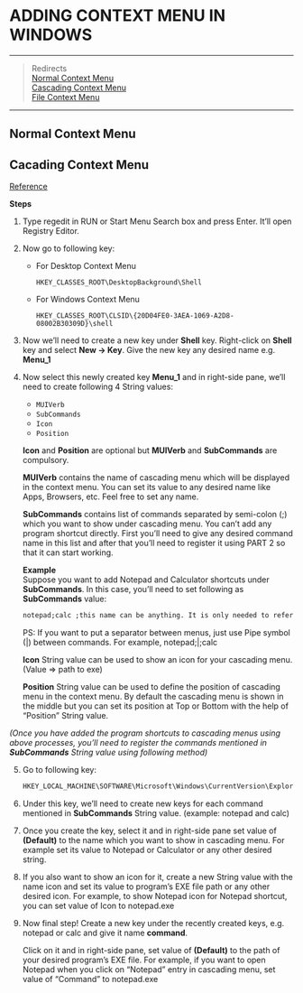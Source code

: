 # ADDING CONTEXT MENU IN WINDOWS
_________________
> Redirects  
> [Normal Context Menu](#normal-context-menu)  
> [Cascading Context Menu](#cascading-context-menu)  
> [File Context Menu](#file-context-menu)  
________________________________________________________
## Normal Context Menu

## Cacading Context Menu
[Reference](https://www.askvg.com/add-cascading-menus-for-your-favorite-programs-in-windows-7-desktop-context-menu/)  

__Steps__
1. Type regedit in RUN or Start Menu Search box and press Enter. It’ll open Registry Editor.  

2. Now go to following key:  

    * For Desktop Context Menu  
        ````
        HKEY_CLASSES_ROOT\DesktopBackground\Shell
        ````
  
    * For Windows Context Menu  
        ````
        HKEY_CLASSES_ROOT\CLSID\{20D04FE0-3AEA-1069-A2D8-08002B30309D}\shell
        ````

3. Now we’ll need to create a new key under __Shell__ key. Right-click on __Shell__ key and select __New -> Key__. Give the new key any desired name e.g. __Menu_1__  

4. Now select this newly created key __Menu_1__ and in right-side pane, we’ll need to create following 4 String values:
    * `MUIVerb`
    * `SubCommands`
    * `Icon`
    * `Position`  

    __Icon__ and __Position__ are optional but __MUIVerb__ and __SubCommands__ are compulsory.

    __MUIVerb__ contains the name of cascading menu which will be displayed in the context menu. You can set its value to any desired name like Apps, Browsers, etc. Feel free to set any name.

    __SubCommands__ contains list of commands separated by semi-colon (;) which you want to show under cascading menu. You can’t add any program shortcut directly. First you’ll need to give any desired command name in this list and after that you’ll need to register it using PART 2 so that it can start working.
    
    __Example__  
    Suppose you want to add Notepad and Calculator shortcuts under __SubCommands__. In this case, you’ll need to set following as __SubCommands__ value:
    ````cmd
    notepad;calc ;this name can be anything. It is only needed to reference in latter phase
    ````
    PS: If you want to put a separator between menus, just use Pipe symbol (|) between commands. For example, notepad;|;calc
    
    __Icon__ String value can be used to show an icon for your cascading menu. (Value => path to exe)
    
    __Position__ String value can be used to define the position of cascading menu in the context menu. By default the cascading menu is shown in the middle but you can set its position at Top or Bottom with the help of “Position” String value.
    
_(Once you have added the program shortcuts to cascading menus using above processes, you’ll need to register the commands mentioned in __SubCommands__ String value using following method)_

5. Go to following key:  
    ````cmd
    HKEY_LOCAL_MACHINE\SOFTWARE\Microsoft\Windows\CurrentVersion\Explorer\CommandStore\Shell
    ````  
6. Under this key, we’ll need to create new keys for each command mentioned in __SubCommands__ String value. (example: notepad and calc)

7.  Once you create the key, select it and in right-side pane set value of __(Default)__ to the name which you want to show in cascading menu. For example set its value to Notepad or Calculator or any other desired string.

8. If you also want to show an icon for it, create a new String value with the name icon and set its value to program’s EXE file path or any other desired icon. For example, to show Notepad icon for Notepad shortcut, you can set value of Icon to notepad.exe

9. Now final step! Create a new key under the recently created keys, e.g. notepad or calc and give it name __command__.

    Click on it and in right-side pane, set value of __(Default)__ to the path of your desired program’s EXE file. For example, if you want to open Notepad when you click on “Notepad” entry in cascading menu, set value of “Command” to notepad.exe